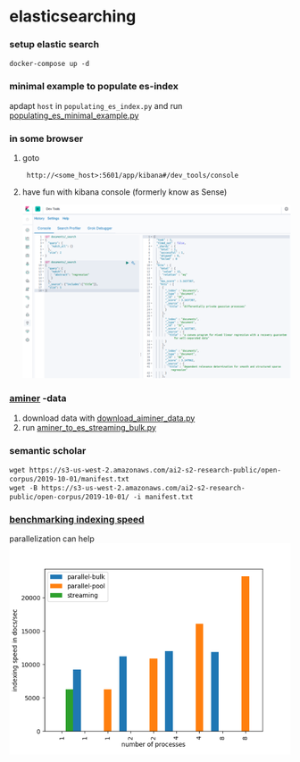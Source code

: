 # elasticsearching

### setup elastic search
    docker-compose up -d
    
### minimal example to populate es-index
apdapt `host` in `populating_es_index.py` and run  [populating_es_minimal_example.py](populating_es_minimal_example.py)

### in some browser
1. goto

        http://<some_host>:5601/app/kibana#/dev_tools/console 

2. have fun with kibana console (formerly know as Sense)
    
    ![sample](images/sample_kibana_console.png)
    
### [aminer](https://www.aminer.org/oag2019) -data
  1. download data with [download_aiminer_data.py](download_aiminer_data.py)
  2. run [aminer_to_es_streaming_bulk.py](aminer_to_es_streaming_bulk.py)
  
### semantic scholar
    
    wget https://s3-us-west-2.amazonaws.com/ai2-s2-research-public/open-corpus/2019-10-01/manifest.txt
    wget -B https://s3-us-west-2.amazonaws.com/ai2-s2-research-public/open-corpus/2019-10-01/ -i manifest.txt

  
  
### [benchmarking indexing speed](benchmark_speed.py)
parallelization can help  
 ![indexing-speed](images/benchmarking_indexing_speed.png)
